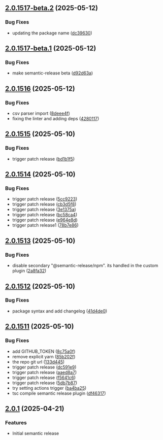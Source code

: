 ## [2.0.1517-beta.2](https://github.com/eco/er-test/compare/v2.0.1517-beta.1...v2.0.1517-beta.2) (2025-05-12)

### Bug Fixes

- updating the package name ([dc39630](https://github.com/eco/er-test/commit/dc39630ef6dc900cc8250355cac9f4037b0338d9))

## [2.0.1517-beta.1](https://github.com/eco/er-test/compare/v2.0.1516...v2.0.1517-beta.1) (2025-05-12)

### Bug Fixes

- make semantic-release beta ([d92d63a](https://github.com/eco/er-test/commit/d92d63a99364fb80ce84c22d539a55c29d000b53))

## [2.0.1516](https://github.com/eco/er-test/compare/v2.0.1515...v2.0.1516) (2025-05-12)

### Bug Fixes

- csv parser import ([8deee4f](https://github.com/eco/er-test/commit/8deee4f29fa18fb086219f6bf08a06e719ac3f9c))
- fixing the linter and adding deps ([4280117](https://github.com/eco/er-test/commit/4280117a03d842fc7ee2b6fc027f5ac67d196de9))

## [2.0.1515](https://github.com/eco/er-test/compare/v2.0.1514...v2.0.1515) (2025-05-10)

### Bug Fixes

- trigger patch release ([bd1b1f5](https://github.com/eco/er-test/commit/bd1b1f547edba09f8fa6a268d028fed291ecb4b2))

## [2.0.1514](https://github.com/eco/er-test/compare/v2.0.1513...v2.0.1514) (2025-05-10)

### Bug Fixes

- trigger patch release ([5cc9223](https://github.com/eco/er-test/commit/5cc92237068004a6bdb07dff226d8b3a28ef5d55))
- trigger patch release ([cb3d5f8](https://github.com/eco/er-test/commit/cb3d5f803cbe74cd55f51e77c12be7e316176703))
- trigger patch release ([3e1375a](https://github.com/eco/er-test/commit/3e1375aaefcd9c3aeaee639431728307c741b30b))
- trigger patch release ([bc58ca4](https://github.com/eco/er-test/commit/bc58ca44f7492dc3121428e22b30de233f91a940))
- trigger patch release ([e964e8d](https://github.com/eco/er-test/commit/e964e8decbb7b31ef29f2ae991c4485e23d0c3a0))
- trigger patch release1 ([78b7e86](https://github.com/eco/er-test/commit/78b7e86ebbf7e2ed30ea15184441376e77ae908b))

## [2.0.1513](https://github.com/eco/er-test/compare/v2.0.1512...v2.0.1513) (2025-05-10)

### Bug Fixes

- disable secondary "@semantic-release/npm". its handled in the custom plugin ([2a8fa32](https://github.com/eco/er-test/commit/2a8fa3286943b8e3938aaf311c91a1068453aa8a))

## [2.0.1512](https://github.com/eco/er-test/compare/v2.0.1511...v2.0.1512) (2025-05-10)

### Bug Fixes

- package syntax and add changelog ([41d4de0](https://github.com/eco/er-test/commit/41d4de0bb64234684d0b1dfd8b8359baa4c62966))

## [2.0.1511](https://github.com/eco/er-test/compare/vv2.0.1510...v2.0.1511) (2025-05-10)

### Bug Fixes

- add GITHUB_TOKEN ([8c75a0f](https://github.com/eco/er-test/commit/8c75a0f3283c0cede949bfe54b7931c90507ef87))
- remove explicit yarn ([85b202f](https://github.com/eco/er-test/commit/85b202f98fc8bf330ebf469eb0b178a2c573f1e3))
- the repo git url ([133d445](https://github.com/eco/er-test/commit/133d445f3a80d82c24a79517831619d13d42c748))
- trigger patch release ([dc591e9](https://github.com/eco/er-test/commit/dc591e90b20ab928cd332552a3ee27e72efda05c))
- trigger patch release ([aaed8a7](https://github.com/eco/er-test/commit/aaed8a71ccca9a6cf37eaa6c19840521c8a3a001))
- trigger patch release ([f5641c6](https://github.com/eco/er-test/commit/f5641c6ecf53d422606e5471e03e4d60d1cd9cd6))
- trigger patch release ([5db7b87](https://github.com/eco/er-test/commit/5db7b870ad85b71ae31776c5a89c762a46f369dd))
- try setting actions trigger ([ba4ba25](https://github.com/eco/er-test/commit/ba4ba25b4d77f1878be4f71cca59deef3388efac))
- tsc compile semantic release plugin ([df46317](https://github.com/eco/er-test/commit/df4631784dbb120dc30ac30ac036db19fa8df9a3))

## [2.0.1](https://github.com/eco/eco-routes-stoyan/compare/v1.1.1...v1.1.2) (2025-04-21)

### Features

- Initial semantic release
